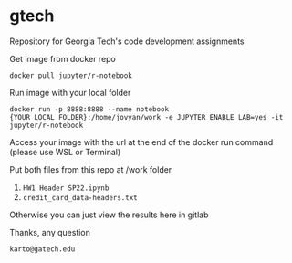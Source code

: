 # gtech
Repository for Georgia Tech's code development assignments

Get image from docker repo

```
docker pull jupyter/r-notebook
```

Run image with your local folder

```
docker run -p 8888:8888 --name notebook {YOUR_LOCAL_FOLDER}:/home/jovyan/work -e JUPYTER_ENABLE_LAB=yes -it jupyter/r-notebook
```

Access your image with the url at the end of the docker run command (please use WSL or Terminal)

Put both files from this repo at /work folder 

1. ```HW1 Header SP22.ipynb```
2. ```credit_card_data-headers.txt```

Otherwise you can just view the results here in gitlab

Thanks, any question

```karto@gatech.edu```
